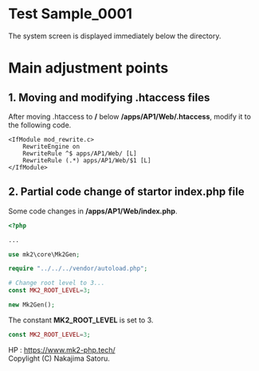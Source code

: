 # Test Sample_0001

The system screen is displayed immediately below the directory.

# Main adjustment points

## 1. Moving and modifying .htaccess files

After moving .htaccess to **/** below **/apps/AP1/Web/.htaccess**, modify it to the following code.

```
<IfModule mod_rewrite.c>
	RewriteEngine on
	RewriteRule ^$ apps/AP1/Web/ [L]
	RewriteRule (.*) apps/AP1/Web/$1 [L]
</IfModule>
```

## 2. Partial code change of startor index.php file

Some code changes in **/apps/AP1/Web/index.php**.

```php
<?php

...

use mk2\core\Mk2Gen;

require "../../../vendor/autoload.php";

# Change root level to 3...
const MK2_ROOT_LEVEL=3;

new Mk2Gen();
```

The constant **MK2_ROOT_LEVEL** is set to 3.

```php
const MK2_ROOT_LEVEL=3;
```

HP : https://www.mk2-php.tech/  
Copylight (C) Nakajima Satoru.